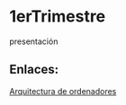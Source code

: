 # 1erTrimestre

presentación



## Enlaces:

[Arquitectura de ordenadores](https://github.com/Ainhoa0512/1erTrimestre/blob/main/ARQUITECTURA%20DE%20ORDENADORES.MD)


